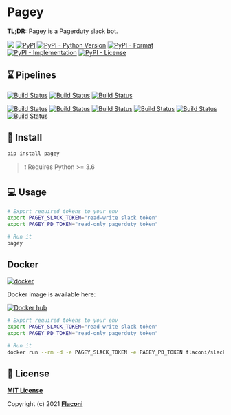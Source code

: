 # Pagey

**TL;DR:** Pagey is a Pagerduty slack bot.


[![](https://img.shields.io/badge/code%20style-black-000000.svg)](https://github.com/psf/black)
[![PyPI](https://img.shields.io/pypi/v/pagey)](https://pypi.org/project/pagey/)
[![PyPI - Python Version](https://img.shields.io/pypi/pyversions/pagey)](https://pypi.org/project/pagey/)
[![PyPI - Format](https://img.shields.io/pypi/format/pagey)](https://pypi.org/project/pagey/)
[![PyPI - Implementation](https://img.shields.io/pypi/implementation/pagey)](https://pypi.org/project/pagey/)
[![PyPI - License](https://img.shields.io/pypi/l/pagey)](https://pypi.org/project/pagey/)


## :hourglass: Pipelines

[![Build Status](https://github.com/Flaconi/slackbot-pagey/workflows/linting/badge.svg)](https://github.com/Flaconi/slackbot-pagey/actions?workflow=linting)
[![Build Status](https://github.com/Flaconi/slackbot-pagey/workflows/building/badge.svg)](https://github.com/Flaconi/slackbot-pagey/actions?workflow=building)
[![Build Status](https://github.com/Flaconi/slackbot-pagey/workflows/testing/badge.svg)](https://github.com/Flaconi/slackbot-pagey/actions?workflow=testing)

[![Build Status](https://github.com/Flaconi/slackbot-pagey/workflows/black/badge.svg)](https://github.com/Flaconi/slackbot-pagey/actions?workflow=black)
[![Build Status](https://github.com/Flaconi/slackbot-pagey/workflows/bandit/badge.svg)](https://github.com/Flaconi/slackbot-pagey/actions?workflow=bandit)
[![Build Status](https://github.com/Flaconi/slackbot-pagey/workflows/mypy/badge.svg)](https://github.com/Flaconi/slackbot-pagey/actions?workflow=mypy)
[![Build Status](https://github.com/Flaconi/slackbot-pagey/workflows/pylint/badge.svg)](https://github.com/Flaconi/slackbot-pagey/actions?workflow=pylint)
[![Build Status](https://github.com/Flaconi/slackbot-pagey/workflows/pycode/badge.svg)](https://github.com/Flaconi/slackbot-pagey/actions?workflow=pycode)
[![Build Status](https://github.com/Flaconi/slackbot-pagey/workflows/pydoc/badge.svg)](https://github.com/Flaconi/slackbot-pagey/actions?workflow=pydoc)



## :tada: Install
```bash
pip install pagey
```

> :exclamation: Requires Python >= 3.6


## :computer: Usage
```bash
# Export required tokens to your env
export PAGEY_SLACK_TOKEN="read-write slack token"
export PAGEY_PD_TOKEN="read-only pagerduty token"

# Run it
pagey
```

## Docker

[![docker](https://github.com/Flaconi/slackbot-pagey/actions/workflows/docker.yml/badge.svg)](https://github.com/Flaconi/slackbot-pagey/actions/workflows/docker.yml)

Docker image is available here:

[![Docker hub](http://dockeri.co/image/flaconi/slackbot-pagey?&kill_cache=1)](https://hub.docker.com/r/flaconi/slackbot-pagey)

```bash
# Export required tokens to your env
export PAGEY_SLACK_TOKEN="read-write slack token"
export PAGEY_PD_TOKEN="read-only pagerduty token"

# Run it
docker run --rm -d -e PAGEY_SLACK_TOKEN -e PAGEY_PD_TOKEN flaconi/slackbot-pagey
```


## :page_facing_up: License

**[MIT License](LICENSE.txt)**

Copyright (c) 2021 **[Flaconi](https://github.com/Flaconi)**
